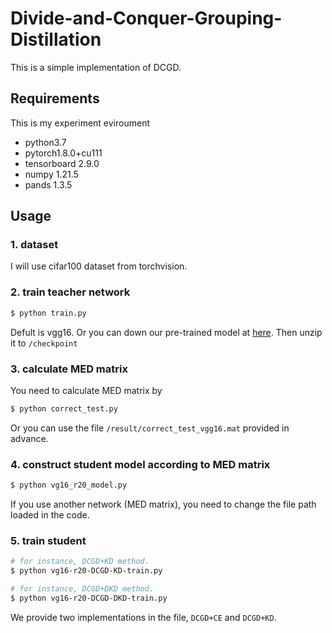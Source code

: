 # Divide-and-Conquer-Grouping-Distillation
This is a simple implementation of DCGD.

## Requirements

This is my experiment eviroument
- python3.7
- pytorch1.8.0+cu111
- tensorboard 2.9.0
- numpy 1.21.5
- pands 1.3.5


## Usage

### 1. dataset
I will use cifar100 dataset from torchvision.

### 2. train teacher network
```bash
$ python train.py 
```
Defult is vgg16.
Or you can down our pre-trained model at [here](https://1drv.ms/u/s!At1wX8TPqaH9fxSXr1TjIV4soAw?e=EkYWIM). Then unzip it to ```/checkpoint```

### 3. calculate MED matrix
You need to calculate MED matrix by 

```bash
$ python correct_test.py
```

Or you can use the file ```/result/correct_test_vgg16.mat``` provided in advance.

### 4. construct student model according to MED matrix

```bash
$ python vg16_r20_model.py
```

If you use another network (MED matrix), you need to change the file path loaded in the code.

### 5. train student

```bash
# for instance, DCGD+KD method.
$ python vg16-r20-DCGD-KD-train.py 

# for instance, DCGD+DKD method.
$ python vg16-r20-DCGD-DKD-train.py 
```

We provide two implementations in the file, ```DCGD+CE``` and ```DCGD+KD```. 


#
